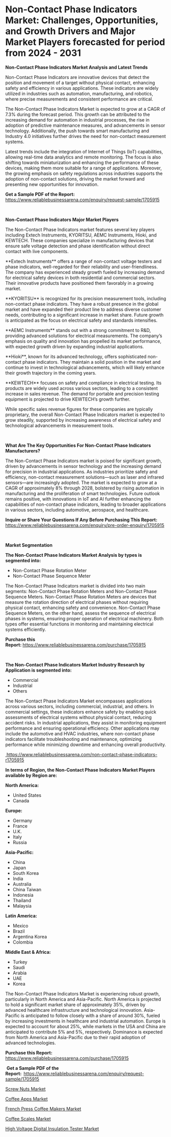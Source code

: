 <p><h1>Non-Contact Phase Indicators Market: Challenges, Opportunities, and Growth Drivers and Major Market Players forecasted for period from 2024 - 2031</h1></p><p><strong>Non-Contact Phase Indicators Market Analysis and Latest Trends</strong></p>
<p><p>Non-Contact Phase Indicators are innovative devices that detect the position and movement of a target without physical contact, enhancing safety and efficiency in various applications. These indicators are widely utilized in industries such as automation, manufacturing, and robotics, where precise measurements and consistent performance are critical.</p><p>The Non-Contact Phase Indicators Market is expected to grow at a CAGR of 7.3% during the forecast period. This growth can be attributed to the increasing demand for automation in industrial processes, the rise in adoption of predictive maintenance measures, and advancements in sensor technology. Additionally, the push towards smart manufacturing and Industry 4.0 initiatives further drives the need for non-contact measurement systems.</p><p>Latest trends include the integration of Internet of Things (IoT) capabilities, allowing real-time data analytics and remote monitoring. The focus is also shifting towards miniaturization and enhancing the performance of these devices, making them more suitable for a range of applications. Moreover, the growing emphasis on safety regulations across industries supports the adoption of non-contact solutions, driving the market forward and presenting new opportunities for innovation.</p></p>
<p><strong>Get a Sample PDF of the Report:&nbsp;</strong> <a href="https://www.reliablebusinessarena.com/enquiry/request-sample/1705915?utm_campaign=1551&utm_medium=2&utm_source=Github&utm_content=ia&utm_term=21102024&utm_id=non-contact-phase-indicators">https://www.reliablebusinessarena.com/enquiry/request-sample/1705915</a></p>
<p>&nbsp;</p>
<p><strong>Non-Contact Phase Indicators Major Market Players</strong></p>
<p><p>The Non-Contact Phase Indicators market features several key players including Extech Instruments, KYORITSU, AEMC Instruments, Hioki, and KEWTECH. These companies specialize in manufacturing devices that ensure safe voltage detection and phase identification without direct contact with live components.</p><p>**Extech Instruments** offers a range of non-contact voltage testers and phase indicators, well-regarded for their reliability and user-friendliness. The company has experienced steady growth fueled by increasing demand for electrical safety devices in both residential and commercial sectors. Their innovative products have positioned them favorably in a growing market.</p><p>**KYORITSU** is recognized for its precision measurement tools, including non-contact phase indicators. They have a robust presence in the global market and have expanded their product line to address diverse customer needs, contributing to a significant increase in market share. Future growth is anticipated as the focus on electrical safety and standards intensifies.</p><p>**AEMC Instruments** stands out with a strong commitment to R&D, providing advanced solutions for electrical measurements. The company’s emphasis on quality and innovation has propelled its market performance, with expected growth driven by expanding industrial applications.</p><p>**Hioki**, known for its advanced technology, offers sophisticated non-contact phase indicators. They maintain a solid position in the market and continue to invest in technological advancements, which will likely enhance their growth trajectory in the coming years.</p><p>**KEWTECH** focuses on safety and compliance in electrical testing. Its products are widely used across various sectors, leading to a consistent increase in sales revenue. The demand for portable and precision testing equipment is projected to drive KEWTECH’s growth further.</p><p>While specific sales revenue figures for these companies are typically proprietary, the overall Non-Contact Phase Indicators market is expected to grow steadily, supported by increasing awareness of electrical safety and technological advancements in measurement tools.</p></p>
<p>&nbsp;</p>
<p><strong>What Are The Key Opportunities For Non-Contact Phase Indicators Manufacturers?</strong></p>
<p><p>The Non-Contact Phase Indicators market is poised for significant growth, driven by advancements in sensor technology and the increasing demand for precision in industrial applications. As industries prioritize safety and efficiency, non-contact measurement solutions—such as laser and infrared sensors—are increasingly adopted. The market is expected to grow at a CAGR of approximately 8% through 2028, bolstered by rising automation in manufacturing and the proliferation of smart technologies. Future outlook remains positive, with innovations in IoT and AI further enhancing the capabilities of non-contact phase indicators, leading to broader applications in various sectors, including automotive, aerospace, and healthcare.</p></p>
<p><strong>Inquire or Share Your Questions If Any Before Purchasing This Report:</strong> <a href="https://www.reliablebusinessarena.com/enquiry/pre-order-enquiry/1705915?utm_campaign=1551&utm_medium=2&utm_source=Github&utm_content=ia&utm_term=21102024&utm_id=non-contact-phase-indicators">https://www.reliablebusinessarena.com/enquiry/pre-order-enquiry/1705915</a></p>
<p>&nbsp;</p>
<p><strong>Market Segmentation</strong></p>
<p><strong>The Non-Contact Phase Indicators Market Analysis by types is segmented into:</strong></p>
<p><ul><li>Non-Contact Phase Rotation Meter</li><li>Non-Contact Phase Sequence Meter</li></ul></p>
<p><p>The Non-Contact Phase Indicators market is divided into two main segments: Non-Contact Phase Rotation Meters and Non-Contact Phase Sequence Meters. Non-Contact Phase Rotation Meters are devices that measure the rotation direction of electrical phases without requiring physical contact, enhancing safety and convenience. Non-Contact Phase Sequence Meters, on the other hand, assess the sequence of electrical phases in systems, ensuring proper operation of electrical machinery. Both types offer essential functions in monitoring and maintaining electrical systems efficiently.</p></p>
<p><strong>Purchase this Report:&nbsp;</strong><a href="https://www.reliablebusinessarena.com/purchase/1705915?utm_campaign=1551&utm_medium=2&utm_source=Github&utm_content=ia&utm_term=21102024&utm_id=non-contact-phase-indicators">https://www.reliablebusinessarena.com/purchase/1705915</a></p>
<p>&nbsp;</p>
<p><strong>The Non-Contact Phase Indicators Market Industry Research by Application is segmented into:</strong></p>
<p><ul><li>Commercial</li><li>Industrial</li><li>Others</li></ul></p>
<p><p>The Non-Contact Phase Indicators Market encompasses applications across various sectors, including commercial, industrial, and others. In commercial settings, these indicators enhance safety by enabling quick assessments of electrical systems without physical contact, reducing accident risks. In industrial applications, they assist in monitoring equipment performance and ensuring operational efficiency. Other applications may include the automotive and HVAC industries, where non-contact phase indicators facilitate troubleshooting and maintenance, optimizing performance while minimizing downtime and enhancing overall productivity.</p></p>
<p><a href="https://www.reliablebusinessarena.com/non-contact-phase-indicators-r1705915?utm_campaign=1551&utm_medium=2&utm_source=Github&utm_content=ia&utm_term=21102024&utm_id=non-contact-phase-indicators">&nbsp;https://www.reliablebusinessarena.com/non-contact-phase-indicators-r1705915</a></p>
<p><strong>In terms of Region, the Non-Contact Phase Indicators Market Players available by Region are:</strong></p>
<p>
    <p> <strong> North America: </strong>
        <ul>
            <li>United States</li>
            <li>Canada</li>
        </ul>
        </p> 
    <p> <strong> Europe: </strong>
        <ul>
            <li>Germany</li>
            <li>France</li>
            <li>U.K.</li>
            <li>Italy</li>
            <li>Russia</li>
        </ul>
        </p> 
    <p> <strong> Asia-Pacific: </strong>
        <ul>
            <li>China</li>
            <li>Japan</li>
            <li>South Korea</li>
            <li>India</li>
            <li>Australia</li>
            <li>China Taiwan</li>
            <li>Indonesia</li>
            <li>Thailand</li>
            <li>Malaysia</li>
        </ul>
        </p> 
    <p> <strong> Latin America: </strong>
        <ul>
            <li>Mexico</li>
            <li>Brazil</li>
            <li>Argentina Korea</li>
            <li>Colombia</li>
        </ul>
        </p> 
    <p> <strong> Middle East & Africa: </strong>
        <ul>
            <li>Turkey</li>
            <li>Saudi</li>
            <li>Arabia</li>
            <li>UAE</li>
            <li>Korea</li>
        </ul>
    </p>
    </p>
<p><p>The Non-Contact Phase Indicators Market is experiencing robust growth, particularly in North America and Asia-Pacific. North America is projected to hold a significant market share of approximately 35%, driven by advanced healthcare infrastructure and technological innovation. Asia-Pacific is anticipated to follow closely with a share of around 30%, fueled by increasing investments in healthcare and industrial automation. Europe is expected to account for about 25%, while markets in the USA and China are anticipated to contribute 5% and 5%, respectively. Dominance is expected from North America and Asia-Pacific due to their rapid adoption of advanced technologies.</p></p>
<p><strong>Purchase this Report: </strong><a href="https://www.reliablebusinessarena.com/purchase/1705915?utm_campaign=1551&utm_medium=2&utm_source=Github&utm_content=ia&utm_term=21102024&utm_id=non-contact-phase-indicators">https://www.reliablebusinessarena.com/purchase/1705915</a></p>
<p>&nbsp;<strong>Get a Sample PDF of the Report:&nbsp;&nbsp;</strong><a href="https://www.reliablebusinessarena.com/enquiry/request-sample/1705915?utm_campaign=1551&utm_medium=2&utm_source=Github&utm_content=ia&utm_term=21102024&utm_id=non-contact-phase-indicators">https://www.reliablebusinessarena.com/enquiry/request-sample/1705915</a></p>
<p><strong></strong></p>
<p><p><a href="https://issuu.com/reportprime-2/docs/screw-nuts-market-size-2030.pptx_47b1d79400e41a?utm_campaign=1551&utm_medium=2&utm_source=Github&utm_content=ia&utm_term=21102024&utm_id=non-contact-phase-indicators">Screw Nuts Market</a></p><p><a href="https://www.linkedin.com/pulse/coffee-apps-market-size-share-analysis-growth-trends-forecast-3rztf?utm_campaign=1551&utm_medium=2&utm_source=Github&utm_content=ia&utm_term=21102024&utm_id=non-contact-phase-indicators">Coffee Apps Market</a></p><p><a href="https://www.linkedin.com/pulse/french-press-coffee-makers-industry-forecast-market-shifts-strategic-im2nf?utm_campaign=1551&utm_medium=2&utm_source=Github&utm_content=ia&utm_term=21102024&utm_id=non-contact-phase-indicators">French Press Coffee Makers Market</a></p><p><a href="https://www.linkedin.com/pulse/navigating-global-coffee-scales-market-landscape-trends-forecasts-svfzf?utm_campaign=1551&utm_medium=2&utm_source=Github&utm_content=ia&utm_term=21102024&utm_id=non-contact-phase-indicators">Coffee Scales Market</a></p><p><a href="https://github.com/JakirUddin511/Market-Research-Report-List-1/blob/main/high-voltage-digital-insulation-tester-market.md?utm_campaign=1551&utm_medium=2&utm_source=Github&utm_content=ia&utm_term=21102024&utm_id=non-contact-phase-indicators">High Voltage Digital Insulation Tester Market</a></p></p>